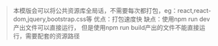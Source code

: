 > 本模版会可以将公共资源库全局话，不需要每次都打包，eg：react,react-dom,jquery,bootstrap.css等
 优点：打包速度快
 缺点：使用npm run dev 产出文件可以直接运行，
 但是使用npm run build产出的文件不能直接运行，需要配套的资源路径